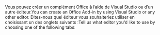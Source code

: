 <span data-ttu-id="a78e1-101">Vous pouvez créer un complément Office à l’aide de Visual Studio ou d’un autre éditeur.</span><span class="sxs-lookup"><span data-stu-id="a78e1-101">You can create an Office Add-in by using Visual Studio or any other editor.</span></span> <span data-ttu-id="a78e1-102">Dites-nous quel éditeur vous souhaiteriez utiliser en choisissant un des onglets suivants :</span><span class="sxs-lookup"><span data-stu-id="a78e1-102">Tell us what editor you'd like to use by choosing one of the following tabs:</span></span>
